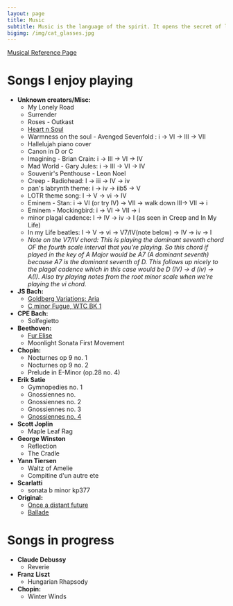 ```yaml
---
layout: page
title: Music
subtitle: Music is the language of the spirit. It opens the secret of life bringing peace, abolishing strife.
bigimg: /img/cat_glasses.jpg
---
```


[Musical Reference Page](./reference)

# Songs I enjoy playing


* **Unknown creators/Misc:**
  * My Lonely Road
  * Surrender
  * Roses - Outkast
  * [Heart n Soul](https://www.youtube.com/watch?v=54v442rETnI)
  * Warmness on the soul - Avenged Sevenfold : i -> VI -> III -> VII
  * Hallelujah piano cover
  * Canon in D or C
  * Imagining - Brian Crain: i -> III -> VI -> IV 
  * Mad World - Gary Jules: i -> III -> VI -> IV 
  * Souvenir's Penthouse - Leon Noel
  * Creep - Radiohead: I -> iii -> IV -> iv
  * pan's labrynth theme: i -> iv -> iib5 -> V
  * LOTR theme song: I -> V -> vi -> IV
  * Eminem - Stan: i -> VI (or try IV) -> VII -> walk down III-> VII -> i
  * Eminem - Mockingbird: i -> VI -> VII -> i
  * minor plagal cadence: I -> IV -> iv -> I (as seen in Creep and In My Life)
  * In my Life beatles: I -> V -> vi -> V7/IV(note below) -> IV -> iv -> I
  * *Note on the V7/IV chord: This is playing the dominant seventh chord OF the fourth scale interval that you're playing. So this chord     if played in the key of A Major would be A7 (A dominant seventh) because A7 is the dominant seventh of D. This follows up nicely to     the plagal cadence which in this case would be D (IV) -> d (iv) -> A(I). Also try playing notes from the root minor scale when we're     playing the vi chord.*
* **JS Bach:**
  * [Goldberg Variations: Aria](https://www.youtube.com/watch?v=HtyAwYXINUQ)
  * [C minor Fugue, WTC BK 1](https://www.youtube.com/watch?v=XXhcaWJGpyE)
* **CPE Bach:**
  * Solfegietto
* **Beethoven:**
  * [Fur Elise](https://www.youtube.com/watch?v=51f7dpnTRrs)
  * Moonlight Sonata First Movement
* **Chopin:** 
  * Nocturnes op 9 no. 1
  * Nocturnes op 9 no. 2
  * Prelude in E-Minor (op.28 no. 4)
* **Erik Satie**
  * Gymnopedies no. 1
  * Gnossiennes no. 
  * Gnossiennes no. 2
  * Gnossiennes no. 3
  * [Gnossiennes no. 4](https://www.youtube.com/watch?v=QpzzSN1ScSY)
* **Scott Joplin**
  * Maple Leaf Rag
* **George Winston**
  * Reflection
  * The Cradle
* **Yann Tiersen**
  * Waltz of Amelie
  * Compitine d'un autre ete
* **Scarlatti**
  * sonata b minor kp377
* **Original:**
  * [Once a distant future](https://www.youtube.com/watch?v=2k5TSnT_gw4)
  * [Ballade](https://www.youtube.com/watch?v=C7c9tt4Yn50)


# Songs in progress


* **Claude Debussy**
  * Reverie
* **Franz Liszt**
  * Hungarian Rhapsody
* **Chopin:** 
  * Winter Winds
